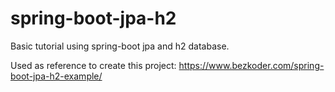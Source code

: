 # spring-boot-jpa-h2
Basic tutorial using spring-boot jpa and h2 database. 

Used as reference to create this project:
https://www.bezkoder.com/spring-boot-jpa-h2-example/
